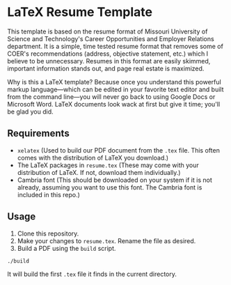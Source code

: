 # LaTeX Resume Template

This template is based on the resume format of Missouri University of Science and Technology's Career Opportunities and Employer Relations department. It is a simple, time tested resume format that removes some of COER's recommendations (address, objective statement, etc.) which I believe to be unnecessary. Resumes in this format are easily skimmed, important information stands out, and page real estate is maximized. 

Why is this a LaTeX template? Because once you understand this powerful markup language—which can be edited in your favorite text editor and built from the command line—you will never go back to using Google Docs or Microsoft Word. LaTeX documents look wack at first but give it time; you'll be glad you did.

## Requirements

* `xelatex` (Used to build our PDF document from the `.tex` file. This often comes with the distribution of LaTeX you download.)
* The LaTeX packages in `resume.tex` (These may come with your distribution of LaTeX. If not, download them individually.)
* Cambria font (This should be downloaded on your system if it is not already, assuming you want to use this font. The Cambria font is included in this repo.)

## Usage

1. Clone this repository.
2. Make your changes to `resume.tex`. Rename the file as desired.
3. Build a PDF using the `build` script.
  ```bash
  ./build
  ```
  It will build the first `.tex` file it finds in the current directory.
